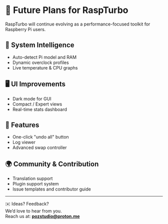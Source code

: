 
# 🌟 Future Plans for RaspTurbo

RaspTurbo will continue evolving as a performance-focused toolkit for Raspberry Pi users.

## 🔧 System Intelligence
- Auto-detect Pi model and RAM
- Dynamic overclock profiles
- Live temperature & CPU graphs

## 🖥 UI Improvements
- Dark mode for GUI
- Compact / Expert views
- Real-time stats dashboard

## 🧰 Features
- One-click "undo all" button
- Log viewer
- Advanced swap controller

## 🌍 Community & Contribution
- Translation support
- Plugin support system
- Issue templates and contributor guide

---

✉️ Ideas? Feedback?  
We’d love to hear from you.  
Reach us at: **pozstudio@proton.me**
